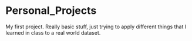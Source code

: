 # Personal_Projects

My first project. Really basic stuff, just trying to apply different things that I learned in class to a real world dataset. 
